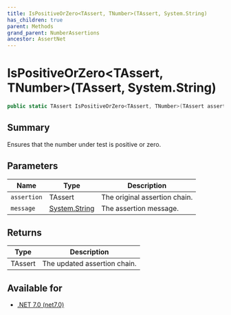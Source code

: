 ```yaml
---
title: IsPositiveOrZero<TAssert, TNumber>(TAssert, System.String)
has_children: true
parent: Methods
grand_parent: NumberAssertions
ancestor: AssertNet
---
```

# IsPositiveOrZero&lt;TAssert, TNumber&gt;(TAssert, System.String)

```csharp
public static TAssert IsPositiveOrZero<TAssert, TNumber>(TAssert assertion, System.String message);
```

## Summary
Ensures that the number under test is positive or zero.

## Parameters
|Name|Type|Description|
|-|-|-|
|`assertion`|TAssert|The original assertion chain.|
|`message`|[System.String](https://learn.microsoft.com/en-us/dotnet/api/system.string)|The assertion message.|

## Returns
|Type|Description|
|-|-|
|TAssert|The updated assertion chain.|

## Available for
- [.NET 7.0 (net7.0)](https://versionsof.net/core/7.0/)
